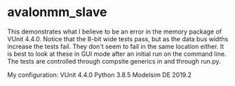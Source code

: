 # avalonmm_slave
This demonstrates what I believe to be an error in the memory package of
VUnit 4.4.0. Notice that the 8-bit wide tests pass, but as the data bus
widths increase the tests fail. They don't seem to fail in the same
location either. It is best to look at these in GUI mode after an initial
run on the command line. The tests are controlled through compsite 
generics in and through run.py.

My configuration:
VUnit 4.4.0
Python 3.8.5
Modelsim DE 2019.2
